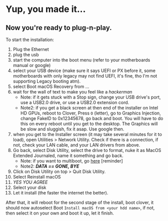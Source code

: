 # Yup, you made it...

## Now you're ready to plug-n-play.

To start the installation:

1. Plug the Ethernet
2. plug the usb
3. start the computer into the boot menu \(refer to your motherboards manual or google\)
4. select your USB device \(make sure it says UEFI or PX before it, some motherboards with only legacy may not find UEFI, it's fine, tho I'm not supporting Legacy booting atm\).
5. select Boot macOS Recovery from ...
6. wait for the wall of text to make you feel like a _hackerman_
   * Note: if it gets stuck with a Stop sign, change your USB drive's port, use a USB2.0 drive, or use a USB2.0 extension cord.
   * Note2: if you get a black screen at then end of the installer on Intel HD GPUs, reboot to Clover, Press `O` \(letter\), go to Graphics Injection, change FakeID to 0x12345678, go back and boot. You will have to do this on every reboot until you get to the desktop. The Graphics will be slow and sluggish, fix it asap. Use google then.
7. when you get to the Installer screen \(it may take several minutes for it to load\), open Utilities &gt; Network Utility. Check if there is a connection, if not, check your LAN cable, and your LAN drivers from above.
8. Go back, select Disk Utility, select the drive to format, nuke it as MacOS Extended Journaled, name it something and go back.
   * Note: if you want to multiboot, go [here](https://github.com/midi1996/JBOG/blob/master/Multiboot.md) \[reminder\]
   * Note2: _**DATA == GONE, BYE**_
9. Click on Disk Utility on top &gt; Quit Disk Utility.
10. Select Reinstall macOS
11. _YES YOU AGREE_
12. Select your disk
13. Let it install \(the faster the internet the better\).

After that, it will reboot for the second stage of the install, boot clover, it should now autoselect Boot `Install macOS from <your hdd name>`, if not, then select it on your own and boot it up, let it finish.

